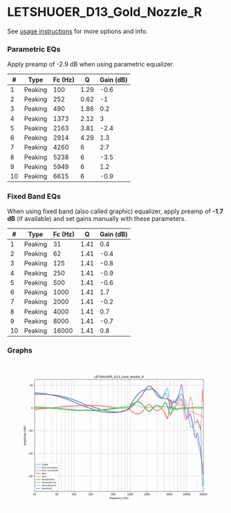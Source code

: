 # LETSHUOER_D13_Gold_Nozzle_R
See [usage instructions](https://github.com/jaakkopasanen/AutoEq#usage) for more options and info.

### Parametric EQs
Apply preamp of -2.9 dB when using parametric equalizer.

|   # | Type    |   Fc (Hz) |    Q |   Gain (dB) |
|-----|---------|-----------|------|-------------|
|   1 | Peaking |       100 | 1.29 |        -0.6 |
|   2 | Peaking |       252 | 0.62 |        -1   |
|   3 | Peaking |       490 | 1.86 |         0.2 |
|   4 | Peaking |      1373 | 2.12 |         3   |
|   5 | Peaking |      2163 | 3.81 |        -2.4 |
|   6 | Peaking |      2914 | 4.29 |         1.3 |
|   7 | Peaking |      4260 | 6    |         2.7 |
|   8 | Peaking |      5238 | 6    |        -3.5 |
|   9 | Peaking |      5949 | 6    |         1.2 |
|  10 | Peaking |      6615 | 6    |        -0.9 |

### Fixed Band EQs
When using fixed band (also called graphic) equalizer, apply preamp of **-1.7 dB** (if available) and set gains manually with these parameters.

|   # | Type    |   Fc (Hz) |    Q |   Gain (dB) |
|-----|---------|-----------|------|-------------|
|   1 | Peaking |        31 | 1.41 |         0.4 |
|   2 | Peaking |        62 | 1.41 |        -0.4 |
|   3 | Peaking |       125 | 1.41 |        -0.8 |
|   4 | Peaking |       250 | 1.41 |        -0.9 |
|   5 | Peaking |       500 | 1.41 |        -0.6 |
|   6 | Peaking |      1000 | 1.41 |         1.7 |
|   7 | Peaking |      2000 | 1.41 |        -0.2 |
|   8 | Peaking |      4000 | 1.41 |         0.7 |
|   9 | Peaking |      8000 | 1.41 |        -0.7 |
|  10 | Peaking |     16000 | 1.41 |         0.8 |

### Graphs
![](./LETSHUOER_D13_Gold_Nozzle_R.png)
